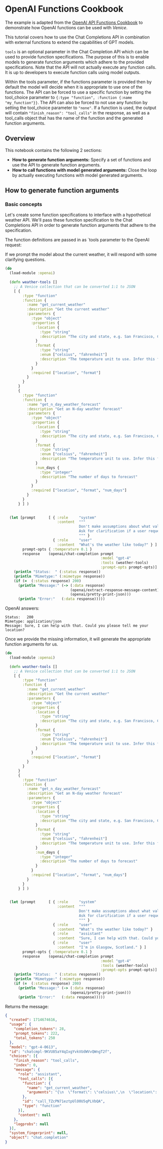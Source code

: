 # OpenAI Functions Cookbook

The example is adapted from the [OpenAI API Functions Cookbook](https://cookbook.openai.com/examples/how_to_call_functions_with_chat_models) to demonstrate how OpenAI functions can be used with *Venice*.

This tutorial covers how to use the Chat Completions API in combination with external functions to extend the capabilities of GPT models.

`tools` is an optional parameter in the Chat Completion API which can be used to provide function specifications. The purpose of this is to enable models to generate function arguments which adhere to the provided specifications. Note that the API will not actually execute any function calls. It is up to developers to execute function calls using model outputs.

Within the tools parameter, if the functions parameter is provided then by default the model will decide when it is appropriate to use one of the functions. The API can be forced to use a specific function by setting the tool_choice parameter to `{:type "function", :function {:name "my_function"}}`. The API can also be forced to not use any function by setting the tool_choice parameter to `"none"`. If a function is used, the output will contain `"finish_reason": "tool_calls"` in the response, as well as a tool_calls object that has the name of the function and the generated function arguments.

## Overview

This notebook contains the following 2 sections:

* **How to generate function arguments:** Specify a set of functions and use the API to generate function arguments.
* **How to call functions with model generated arguments:** Close the loop by actually executing functions with model generated arguments.

## How to generate function arguments

### Basic concepts

Let's create some function specifications to interface with a hypothetical weather API. We'll pass these function specification to the Chat Completions API in order to generate function arguments that adhere to the specification.

The function definitions are passed in as `tools parameter to the OpenAI request:


If we prompt the model about the current weather, it will respond with some clarifying questions.

```clojure
(do
  (load-module :openai)
  
  (defn weather-tools [] 
    ;; A Venice collection that can be converted 1:1 to JSON
    [ {
        :type "function"
        :function {
          :name "get_current_weather"
          :description "Get the current weather"
          :parameters {
            :type "object"
            :properties {
              :location {
                :type "string"
                :description "The city and state, e.g. San Francisco, CA"
              }
              :format {
                :type "string"
                :enum ["celsius", "fahrenheit"]
                :description "The temperature unit to use. Infer this from the users location."
              }
            }
            :required ["location", "format"]
          }
        }
      }
      {
        :type "function"
        :function {
          :name "get_n_day_weather_forecast"
          :description "Get an N-day weather forecast"
          :parameters {
            :type "object"
            :properties {
              :location {
                :type "string"
                :description "The city and state, e.g. San Francisco, CA"
              }
              :format {
                :type "string"
                :enum ["celsius", "fahrenheit"]
                :description "The temperature unit to use. Infer this from the users location.",
              }
              :num_days {
                :type "integer"
                :description "The number of days to forecast"
              }
            }
            :required ["location", "format", "num_days"]
          }
        }
      } ] )
  
  
  (let [prompt      [ { :role     "system"
                        :content  """
                                  Don't make assumptions about what values to plug into functions.
                                  Ask for clarification if a user request is ambiguous.
                                  """ }
                      { :role     "user"
                        :content  "What's the weather like today?" } ]
        prompt-opts { :temperature 0.1 }
        response    (openai/chat-completion prompt 
                                            :model "gpt-4"
                                            :tools (weather-tools)
                                            :prompt-opts prompt-opts)]
    (println "Status:  " (:status response))
    (println "Mimetype:" (:mimetype response))
    (if (=  (:status response) 200)
      (println "Message:" (-> (:data response)
                              (openai/extract-response-message-content)
                              (openai/pretty-print-json)))
      (println "Error:"   (:data response)))))
```

OpenAI answers:

```
Status:   200
Mimetype: application/json
Message: Sure, I can help with that. Could you please tell me your location?
```

Once we provide the missing information, it will generate the appropriate function 
arguments for us.

```clojure
(do
  (load-module :openai)
  
  (defn weather-tools [] 
    ;; A Venice collection that can be converted 1:1 to JSON
    [ {
        :type "function"
        :function {
          :name "get_current_weather"
          :description "Get the current weather"
          :parameters {
            :type "object"
            :properties {
              :location {
                :type "string"
                :description "The city and state, e.g. San Francisco, CA"
              }
              :format {
                :type "string"
                :enum ["celsius", "fahrenheit"]
                :description "The temperature unit to use. Infer this from the users location."
              }
            }
            :required ["location", "format"]
          }
        }
      }
      {
        :type "function"
        :function {
          :name "get_n_day_weather_forecast"
          :description "Get an N-day weather forecast"
          :parameters {
            :type "object"
            :properties {
              :location {
                :type "string"
                :description "The city and state, e.g. San Francisco, CA"
              }
              :format {
                :type "string"
                :enum ["celsius", "fahrenheit"]
                :description "The temperature unit to use. Infer this from the users location.",
              }
              :num_days {
                :type "integer"
                :description "The number of days to forecast"
              }
            }
            :required ["location", "format", "num_days"]
          }
        }
      } ] )
  
  
  (let [prompt      [ { :role     "system"
                        :content  """
                                  Don't make assumptions about what values to plug into functions.
                                  Ask for clarification if a user request is ambiguous.
                                  """ }
                      { :role     "user"
                        :content  "What's the weather like today?" }
                      { :role     "assistant"
                        :content  "Sure, I can help with that. Could you please tell me your location" }
                      { :role     "user"
                        :content  "I'm in Glasgow, Scotland." } ]
        prompt-opts { :temperature 0.1 }
        response    (openai/chat-completion prompt 
                                            :model "gpt-4"
                                            :tools (weather-tools)
                                            :prompt-opts prompt-opts)]
    (println "Status:  " (:status response))
    (println "Mimetype:" (:mimetype response))
    (if (=  (:status response) 200)
      (println "Message:" (-> (:data response)                            
                              (openai/pretty-print-json)))
      (println "Error:"   (:data response)))))
```

Returns the message:

```json
{
  "created": 1714674616,
  "usage": {
    "completion_tokens": 28,
    "prompt_tokens": 222,
    "total_tokens": 250
  },
  "model": "gpt-4-0613",
  "id": "chatcmpl-9KVU85aY4qIxgYvkVUdWVvQWngT2f",
  "choices": [{
    "finish_reason": "tool_calls",
    "index": 0,
    "message": {
      "role": "assistant",
      "tool_calls": [{
        "function": {
          "name": "get_current_weather",
          "arguments": "{\n  \"format\": \"celsius\",\n  \"location\": \"Glasgow, Scotland\"\n}"
        },
        "id": "call_TZcPN71eztpUlO0U5qPLVbQA",
        "type": "function"
      }],
      "content": null
    },
    "logprobs": null
  }],
  "system_fingerprint": null,
  "object": "chat.completion"
}
```


